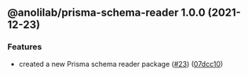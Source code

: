 ## @anolilab/prisma-schema-reader 1.0.0 (2021-12-23)


### Features

* created a new Prisma schema reader package ([#23](https://github.com/anolilab/zod-prisma/issues/23)) ([07dcc10](https://github.com/anolilab/zod-prisma/commit/07dcc10f2ffc4ae72387ee2083a2dfff9a7e190c))

